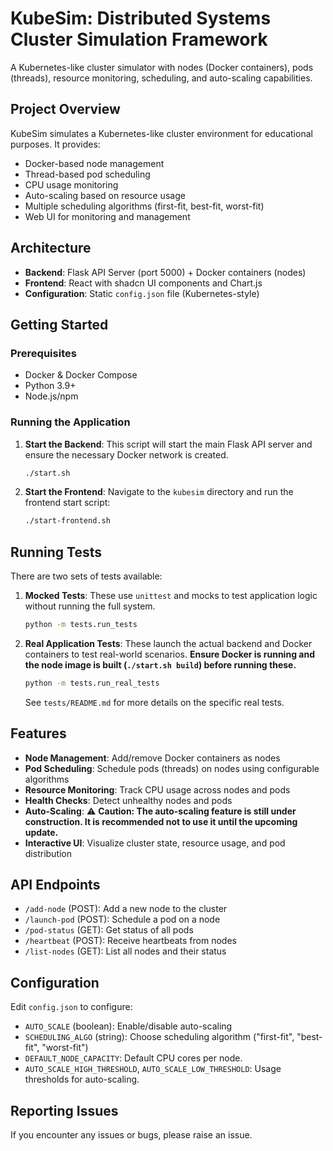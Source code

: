 # KubeSim: Distributed Systems Cluster Simulation Framework

A Kubernetes-like cluster simulator with nodes (Docker containers), pods (threads), resource monitoring, scheduling, and auto-scaling capabilities.

## Project Overview

KubeSim simulates a Kubernetes-like cluster environment for educational purposes. It provides:

- Docker-based node management
- Thread-based pod scheduling
- CPU usage monitoring
- Auto-scaling based on resource usage
- Multiple scheduling algorithms (first-fit, best-fit, worst-fit)
- Web UI for monitoring and management

## Architecture

- **Backend**: Flask API Server (port 5000) + Docker containers (nodes)
- **Frontend**: React with shadcn UI components and Chart.js
- **Configuration**: Static `config.json` file (Kubernetes-style)

## Getting Started

### Prerequisites

- Docker & Docker Compose
- Python 3.9+
- Node.js/npm


### Running the Application

1.  **Start the Backend**:
    This script will start the main Flask API server and ensure the necessary Docker network is created.
    ```bash
    ./start.sh 
    ```

2.  **Start the Frontend**:
    Navigate to the `kubesim` directory and run the frontend start script:
    ```bash
    ./start-frontend.sh 
    ```

## Running Tests

There are two sets of tests available:

1.  **Mocked Tests**: These use `unittest` and mocks to test application logic without running the full system.
    ```bash
    python -m tests.run_tests
    ```

2.  **Real Application Tests**: These launch the actual backend and Docker containers to test real-world scenarios. **Ensure Docker is running and the node image is built (`./start.sh build`) before running these.**
    ```bash
    python -m tests.run_real_tests
    ```
    See `tests/README.md` for more details on the specific real tests.

## Features

- **Node Management**: Add/remove Docker containers as nodes
- **Pod Scheduling**: Schedule pods (threads) on nodes using configurable algorithms
- **Resource Monitoring**: Track CPU usage across nodes and pods
- **Health Checks**: Detect unhealthy nodes and pods
- **Auto-Scaling**: ⚠️ **Caution: The auto-scaling feature is still under construction. It is recommended not to use it until the upcoming update.**
- **Interactive UI**: Visualize cluster state, resource usage, and pod distribution

## API Endpoints

- `/add-node` (POST): Add a new node to the cluster
- `/launch-pod` (POST): Schedule a pod on a node
- `/pod-status` (GET): Get status of all pods
- `/heartbeat` (POST): Receive heartbeats from nodes
- `/list-nodes` (GET): List all nodes and their status

## Configuration

Edit `config.json` to configure:

- `AUTO_SCALE` (boolean): Enable/disable auto-scaling
- `SCHEDULING_ALGO` (string): Choose scheduling algorithm ("first-fit", "best-fit", "worst-fit")
- `DEFAULT_NODE_CAPACITY`: Default CPU cores per node.
- `AUTO_SCALE_HIGH_THRESHOLD`, `AUTO_SCALE_LOW_THRESHOLD`: Usage thresholds for auto-scaling.

## Reporting Issues

If you encounter any issues or bugs, please raise an issue.